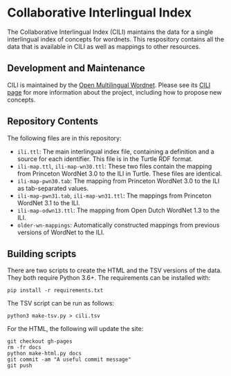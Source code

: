 # Collaborative Interlingual Index

The Collaborative Interlingual Index (CILI) maintains the data for a
single interlingual index of concepts for wordnets. This respository
contains all the data that is available in CILI as well as mappings to
other resources.

## Development and Maintenance

CILI is maintained by the [Open Multilingual Wordnet][OMW]. Please see
its [CILI page][CILI] for more information about the project,
including how to propose new concepts.

[OMW]: https://lr.soh.ntu.edu.sg/omw/
[CILI]: https://lr.soh.ntu.edu.sg/omw/ili

## Repository Contents

The following files are in this repository:

* `ili.ttl`: The main interlingual index file, containing a definition and a 
    source for each identifier. This file is in the Turtle RDF format.
* `ili-map.ttl`, `ili-map-wn30.ttl`: These two files contain the mapping from
    Princeton WordNet 3.0 to the ILI in Turtle. These files are identical.
* `ili-map-pwn30.tab`: The mapping from Princeton WordNet 3.0 to the ILI as
    tab-separated values.
* `ili-map-pwn31.tab`, `ili-map-wn31.ttl`: The mappings from Princeton WordNet 3.1
    to the ILI.
* `ili-map-odwn13.ttl`: The mapping from Open Dutch WordNet 1.3 to the ILI.
* `older-wn-mappings`: Automatically constructed mappings from previous versions
    of WordNet to the ILI.

## Building scripts

There are two scripts to create the HTML and the TSV versions of the data. They both require Python 3.6+. The requirements can be installed with:

    pip install -r requirements.txt

The TSV script can be run as follows:

    python3 make-tsv.py > cili.tsv
    
For the HTML, the following will update the site:

    git checkout gh-pages
    rm -fr docs
    python make-html.py docs
    git commit -am "A useful commit message"
    git push
